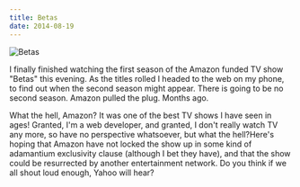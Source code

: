 ```yaml
---
title: Betas
date: 2014-08-19
---
```


![Betas](https://source.unsplash.com/2aFp6EWWs58/1600x900)

I finally finished watching the first season of the Amazon funded TV show "Betas" this evening. As the titles rolled I headed to the web on my phone, to find out when the second season might appear. There is going to be no second season. Amazon pulled the plug. Months ago.

What the hell, Amazon? It was one of the best TV shows I have seen in ages! Granted, I'm a web developer, and granted, I don't really watch TV any more, so have no perspective whatsoever, but what the hell?Here's hoping that Amazon have not locked the show up in some kind of adamantium exclusivity clause (although I bet they have), and that the show could be resurrected by another entertainment network. Do you think if we all shout loud enough, Yahoo will hear?